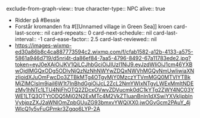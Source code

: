 exclude-from-graph-view:: true
character-type:: NPC
alive:: true

- Ridder på #Bessie
- Forstår kromanden fra #[[Unnamed village in Green Sea]] kroen
  card-last-score:: nil
  card-repeats:: 0
  card-next-schedule:: nil
  card-last-interval:: -1
  card-ease-factor:: 2.5
  card-last-reviewed:: nil
- https://images-wixmp-ed30a86b8c4ca887773594c2.wixmp.com/f/cfab1582-a12b-4133-a575-5861a946d719/d5nri4t-da86ef84-7aa5-4796-8492-67a11783ede2.jpg?token=eyJ0eXAiOiJKV1QiLCJhbGciOiJIUzI1NiJ9.eyJzdWIiOiJ1cm46YXBwOjdlMGQxODg5ODIyNjQzNzNhNWYwZDQxNWVhMGQyNmUwIiwiaXNzIjoidXJuOmFwcDo3ZTBkMTg4OTgyMjY0MzczYTVmMGQ0MTVlYTBkMjZlMCIsIm9iaiI6W1t7InBhdGgiOiJcL2ZcL2NmYWIxNTgyLWExMmItNDEzMy1hNTc1LTU4NjFhOTQ2ZDcxOVwvZDVucmk0dC1kYTg2ZWY4NC03YWE1LTQ3OTYtODQ5Mi02N2ExMTc4M2VkZTIuanBnIn1dXSwiYXVkIjpbInVybjpzZXJ2aWNlOmZpbGUuZG93bmxvYWQiXX0.jwOGvGcm2PAuY_4jWlcQ1y5vFuGPmkr3Zgqo6LYP-2A